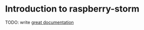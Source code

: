 # Introduction to raspberry-storm

TODO: write [great documentation](http://jacobian.org/writing/great-documentation/what-to-write/)